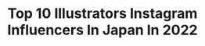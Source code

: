 ---
title: Top 10 Illustrators Instagram Influencers In Japan In 2022
description: >-
  Find top illustrators Instagram influencers in Japan in 2022. Most popular hashtags: #halloween #illustration #stayhome.
platform: Instagram
hits: 133
text_top: Discover the most popular Instagram accounts on inBeat.
text_bottom: Our platform has 133 Instagram influencers like this in Japan for you to contact.
profiles:
  - username: "nimuradaisuke"
    fullname: >-
      Nimura daisuke
    bio: >-
      illustrator
    location: "Japan"
    followers: 21973
    engagement: 826
    commentsToLikes: 0.006719
    id: ck5buvx1piixp0i11y1pefk11
    verified: false
    hashtags: "#stayhome"
  - username: "hollystarlight"
    fullname: >-
      ✨Miss Holly Starlight✨
    bio: >-
      Modern Pinup | Records | Illustrator 👗📀🖍 TALK TALK ・ Kate Bush ・ 80’s New Wave 🎶 Time travel with me 🧳 🧭 24 | 🇺🇸 living in 🇯🇵 💍
    location: "Japan"
    followers: 2986
    engagement: 1521
    commentsToLikes: 0.135530
    id: ck9wotgob6jbp0j78mjf6c7h7
    verified: false
    hashtags: ""
  - username: "melo9ba"
    fullname: >-
      灸場メロ / Melo
    bio: >-
      🍈 Illustrator from Japan.
    location: "Japan"
    followers: 36940
    engagement: 2103
    commentsToLikes: 0.005263
    id: ck14h2o4988tt0i19g24gcszb
    verified: false
    hashtags: "#demonslayer, #tokyoghoul, #kimetsunoyaiba, #sasukeuchiha"
  - username: "5623v"
    fullname: >-
      江崎びす子　BISUKO EZAKI
    bio: >-
      Author of Menhera chan. artist/illustrator/model/designer JAPAN ART▷@menherachan_official brand▷@bisuko_ezaki team⇨#pstl_jp
    location: "Japan"
    followers: 45159
    engagement: 338
    commentsToLikes: 0.003353
    id: ck135q1h82nzh0i197t17vbu4
    verified: false
    hashtags: ""
  - username: "_morchu"
    fullname: >-
      Mor Eitan
    bio: >-
      27/3/96 ♈ ◇ self-taught illustrator ◇ graphic design student ◇ I paint with watercolors🎨 Commissions= closed Business: Morushxd@hotmail.com 💌
    location: "Japan"
    followers: 66587
    engagement: 2241
    commentsToLikes: 0.029029
    id: ckap6d2j0fdtm0i7829y4r1v6
    verified: false
    hashtags: ""
  - username: "muratasaki"
    fullname: >-
      muratasaki／©︎ むらたさき
    bio: >-
      #illustrator 🇯🇵 3sons(7y•4y•1y)🐶2dogs ． #三兄弟 との暮らしと仕事の記録📝 Ameba／HugMug official blogger blog #LINEスタンプ ご依頼等は↓web にて💌🙏🥰 ． (写真の無断転載はお控え願います🙇‍♀️)
    location: "Japan"
    followers: 48175
    engagement: 224
    commentsToLikes: 0.008631
    id: ck55plxw8aues0i11i9wvn0dk
    verified: false
    hashtags: "#pr, #3boys, #stayhome, #sunnybrothers"
  - username: "magicmarymermaid"
    fullname: >-
      🌙🐰 Princess Marii 🐰🌙
    bio: >-
      30 Flirty & Thriving✨Mermaid 🧜🏻‍♀️ Pretty Guardian of Love & Justice🌙 Lost Princess ☀️ Magical Girl from another dimension 🌟🦋 Illustrator 🎨 Cosplayer👘
    location: "Japan"
    followers: 10217
    engagement: 290
    commentsToLikes: 0.059205
    id: ck0w25gspmpge0i191gof3dny
    verified: false
    hashtags: "#halloween, #elsafrozen, #disneyprincess, #motd"
  - username: "yuuyuu0925"
    fullname: >-
      🌹YUKARI🌹
    bio: >-
      from kanagawa jpn🇯🇵 | fishing🎣 | angler🌊 | fashion🎀 | art✒️ | cook🍴 | illustrator & webcreater.model.
    location: "Japan"
    followers: 2224
    engagement: 3047
    commentsToLikes: 0.064725
    id: ckap5wjhadglx0i782ugpdi05
    verified: false
    hashtags: "#fishin, #japan, #me, #foodie"
  - username: "yukkedondon"
    fullname: >-
      Yukke
    bio: >-
      A illustrator for official merchandise of Ghost! and a huge fan of Tobias!
    location: "Japan"
    followers: 7091
    engagement: 1659
    commentsToLikes: 0.033320
    id: ck1371fdg9b340i19f8hcx8nl
    verified: false
    hashtags: "#dark, #thebandghost, #cardinalcopia, #goat"
  - username: "go.kishi"
    fullname: >-
      SatsukiAi（五月アイ)
    bio: >-
      Please DON’T repost without permission. 中文/日本語/En 仕事依頼はDM lolita fashion/illustrator 已婚/married Not accept any invitation/cooperation 中国➡️live in JP
    location: "Japan"
    followers: 28104
    engagement: 455
    commentsToLikes: 0.004987
    id: ck138ogkrh8bh0i19g3wedh2x
    verified: false
    hashtags: "#eglcommunity, #lolitadress, #babythestarsshinebright, #harajukufashion"
---